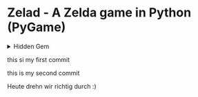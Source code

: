 # Zelad - A Zelda game in Python (PyGame)


<details>
	<summary>Hidden Gem</summary>
	<img src="https://github.com/CedricBorko/Zelad/blob/main/Resources/Graphics/bow.png?raw=true"/>
</details>

this si my first commit

this is my second commit

Heute drehn wir richtig durch :)